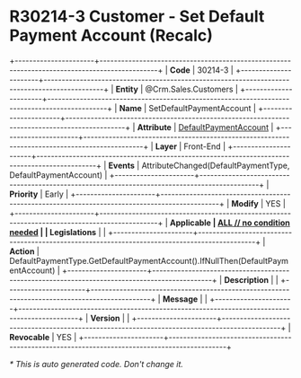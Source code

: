 ﻿---
erp.type: front-end-business-rule
erp.entity: Crm.Sales.Customers
---

# R30214-3 Customer - Set Default Payment Account (Recalc)
+----------------------+----------------------------------------------------------------------------------------------+
| **Code**             | 30214-3                                                                                      |
+----------------------+----------------------------------------------------------------------------------------------+
| **Entity**           | @Crm.Sales.Customers                                                                         |
+----------------------+----------------------------------------------------------------------------------------------+
| **Name**             | SetDefaultPaymentAccount                                                                     |
+----------------------+----------------------------------------------------------------------------------------------+
| **Attribute**        | [DefaultPaymentAccount](../entities/Crm.Customers.md#defaultpaymentaccount)                  |
+----------------------+----------------------------------------------------------------------------------------------+
| **Layer**            | Front-End                                                                                    |
+----------------------+----------------------------------------------------------------------------------------------+
| **Events**           | AttributeChanged(DefaultPaymentType, DefaultPaymentAccount)                                  |
+----------------------+----------------------------------------------------------------------------------------------+
| **Priority**         | Early                                                                                        |
+----------------------+----------------------------------------------------------------------------------------------+
| **Modify**           | YES                                                                                          |
+----------------------+----------------------------------------------------------------------------------------------+
| **Applicable         | [ALL // no condition needed](xref:applicable-legislations)                                   |
| Legislations**       |                                                                                              |
+----------------------+----------------------------------------------------------------------------------------------+
| **Action**           | DefaultPaymentType.GetDefaultPaymentAccount().IfNullThen(DefaultPaymentAccount)              |
+----------------------+----------------------------------------------------------------------------------------------+
| **Description**      |                                                                                              |
+----------------------+----------------------------------------------------------------------------------------------+
| **Message**          |                                                                                              |
+----------------------+----------------------------------------------------------------------------------------------+
| **Version**          |                                                                                              |
+----------------------+----------------------------------------------------------------------------------------------+
| **Revocable**        | YES                                                                                          |
+----------------------+----------------------------------------------------------------------------------------------+

*\* This is auto generated code. Don't change it.*
